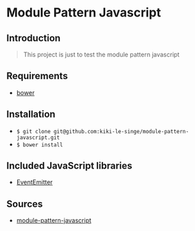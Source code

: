 # Module Pattern Javascript

## Introduction

> This project is just to test the module pattern javascript

## Requirements

 * [bower](http://bower.io/)

## Installation

* `$ git clone git@github.com:kiki-le-singe/module-pattern-javascript.git`
* `$ bower install`

## Included JavaScript libraries

 * [EventEmitter](https://github.com/Wolfy87/EventEmitter)

## Sources

 * [module-pattern-javascript](http://addyosmani.com/resources/essentialjsdesignpatterns/book/#modulepatternjavascript)
